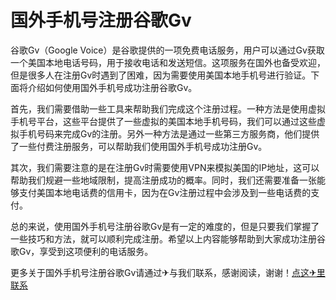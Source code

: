# 国外手机号注册谷歌Gv

谷歌Gv（Google Voice）是谷歌提供的一项免费电话服务，用户可以通过Gv获取一个美国本地电话号码，用于接收电话和发送短信。这项服务在国外也备受欢迎，但是很多人在注册Gv时遇到了困难，因为需要使用美国本地手机号进行验证。下面将介绍如何使用国外手机号成功注册谷歌Gv。

首先，我们需要借助一些工具来帮助我们完成这个注册过程。一种方法是使用虚拟手机号平台，这些平台提供了一些虚拟的美国本地手机号码，我们可以通过这些虚拟手机号码来完成Gv的注册。另外一种方法是通过一些第三方服务商，他们提供了一些付费注册服务，可以帮助我们使用国外手机号成功注册Gv。

其次，我们需要注意的是在注册Gv时需要使用VPN来模拟美国的IP地址，这可以帮助我们规避一些地域限制，提高注册成功的概率。同时，我们还需要准备一张能够支付美国本地电话费的信用卡，因为在Gv注册过程中会涉及到一些电话费的支付。

总的来说，使用国外手机号注册谷歌Gv是有一定的难度的，但是只要我们掌握了一些技巧和方法，就可以顺利完成注册。希望以上内容能够帮助到大家成功注册谷歌Gv，享受到这项便利的电话服务。

更多关于国外手机号注册谷歌Gv请通过✈与我们联系，感谢阅读，谢谢！[点这✈里联系](https://c.k02.cc)